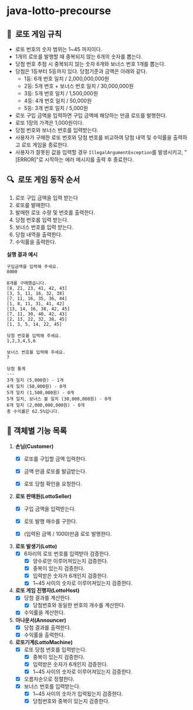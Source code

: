 # java-lotto-precourse

## 📝  **로또 게임 규칙**

- 로또 번호의 숫자 범위는 1~45 까지이다.
- 1개의 로또를 발행할 때 중복되지 않는 6개의 숫자를 뽑는다.
- 당첨 번호 추첨 시 중복되지 않는 숫자 6개와 보너스 번호 1개를 뽑는다.
- 당첨은 1등부터 5등까지 있다. 당첨기준과 금액은 아래와 같다.
    - 1등: 6개 번호 일치 / 2,000,000,000원
    - 2등: 5개 번호 + 보너스 번호 일치 / 30,000,000원
    - 3등: 5개 번호 일치 / 1,500,000원
    - 4등: 4개 번호 일치 / 50,000원
    - 5등: 3개 번호 일치 / 5,000원
- 로또 구입 금액을 입력하면 구입 금액에 해당하는 만큼 로또를 발행한다.
- 로또 1장의 가격은 1,000원이다.
- 당첨 번호와 보너스 번호를 입력받는다.
- 사용자가 구매한 로또 번호와 당첨 번호를 비교하여 당첨 내역 및 수익률을 출력하고 로또 게임을 종료한다.
- 사용자가 잘못된 값을 입력할 경우 `IllegalArgumentException`를 발생시키고, "[ERROR]"로 시작하는 에러 메시지를 출력 후 종료한다.

## **🔍  로또 게임 동작 순서**

1. 로또 구입 금액을 입력 받는다
2. 로또를 발매한다.
3. 발매한 로또 수량 및 번호를 출력한다.
4. 당첨 번호를 입력 받는다.
5. 보너스 번호를 입력 받는다.
6. 당첨 내역을 출력한다.
7. 수익률을 출력한다.

**실행 결과 예시**
```
구입금액을 입력해 주세요.
8000

8개를 구매했습니다.
[8, 21, 23, 41, 42, 43]
[3, 5, 11, 16, 32, 38]
[7, 11, 16, 35, 36, 44]
[1, 8, 11, 31, 41, 42]
[13, 14, 16, 38, 42, 45]
[7, 11, 30, 40, 42, 43]
[2, 13, 22, 32, 38, 45]
[1, 3, 5, 14, 22, 45]

당첨 번호를 입력해 주세요.
1,2,3,4,5,6

보너스 번호를 입력해 주세요.
7

당첨 통계
---
3개 일치 (5,000원) - 1개
4개 일치 (50,000원) - 0개
5개 일치 (1,500,000원) - 0개
5개 일치, 보너스 볼 일치 (30,000,000원) - 0개
6개 일치 (2,000,000,000원) - 0개
총 수익률은 62.5%입니다.
```

## **🚀** 객체별 기능 목록

1. **손님(Customer)**
    - [X]  로또를 구입할 금액 입력한다.
    - [X]  금액 만큼 로또를 발급받는다.
    - [X]  로또 당첨 확인을 요청한다.


2. **로또 판매원(LottoSeller)**
    - [X]  구입 금액을 입력받는다.
    - [X]  로또 발행 매수를 구한다.
    - [X]  (입력된 금액 / 1000)만큼 로또 발행한다.


3. **로또 발생기(Lotto)**
    - [X]  6자리의 로또 번호를 입력받아 검증한다.
        - [X]  양수로만 이루어져있는지 검증한다.
        - [X]  중복이 있는지 검증한다.
        - [X]  입력받은 숫자가 6개인지 검증한다.
        - [X]  1~45 사이의 숫자로 이루어져있는지 검증한다.

5. **로또 게임 진행자(LottoHost)**
    - [X]  당첨 결과를 계산한다.
        - [X]  당첨번호와 동일한 번호의 개수를 계산한다.
    - [X]  수익률을 계산한다. 

6. **아나운서(Announcer)**
    - [x] 당첨 결과를 출력한다.  
    - [x] 수익률을 출력한다.

7. **로또기계(LottoMachine)**
    -[x] 로또 당첨 번호를 입력받는다.
      - [x] 중복이 있는지 검증한다.
      - [X]  입력받은 숫자가 6개인지 검증한다.
      - [X]  1~45 사이의 숫자로 이루어져있는지 검증한다.
    - [X]  오름차순으로 정렬한다.
    - [X] 보너스 번호를 입력받는다. 
      - [x] 1~45 사이의 숫자가 입력됬는지 검증한다.
      - [x] 당첨번호와 중복이 있는지 검증한다.
